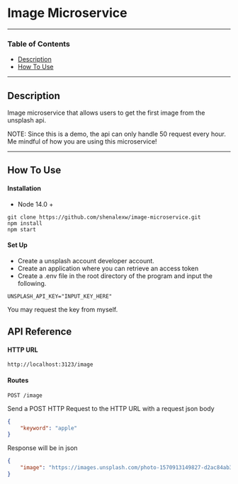 # Image Microservice

---

### Table of Contents

- [Description](#description)
- [How To Use](#how-to-use)

---

## Description

Image microservice that allows users to get the first image from the unsplash api.

NOTE: Since this is a demo, the api can only handle 50 request every hour. Me mindful of how you are using this microservice!

---

## How To Use

#### Installation
- Node 14.0 +

```
git clone https://github.com/shenalexw/image-microservice.git
npm install
npm start
```

#### Set Up
- Create a unsplash account developer account.
- Create an application where you can retrieve an access token
- Create a .env file in the root directory of the program and input the following.

```
UNSPLASH_API_KEY="INPUT_KEY_HERE"
```
You may request the key from myself.



## API Reference

#### HTTP URL
```
http://localhost:3123/image
```
#### Routes
```
POST /image
```

Send a POST HTTP Request to the HTTP URL with a request json body
```json
{
    "keyword": "apple"
}
```

Response will be in json
```json
{
    "image": "https://images.unsplash.com/photo-1570913149827-d2ac84ab3f9a?ixid=MnwzMjU4NzN8MHwxfHNlYXJjaHwxfHxhcHBsZXxlbnwwfHx8fDE2NTE3MDY2OTE&ixlib=rb-1.2.1"
}
```







